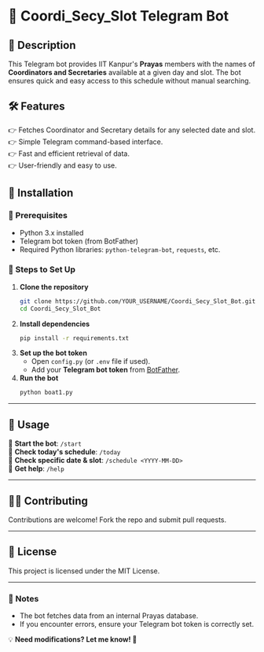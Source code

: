 # 🤖 Coordi_Secy_Slot Telegram Bot

## 📌 Description  
This Telegram bot provides IIT Kanpur's **Prayas** members with the names of **Coordinators and Secretaries** available at a given day and slot. The bot ensures quick and easy access to this schedule without manual searching.

## 🛠️ Features  
👉 Fetches Coordinator and Secretary details for any selected date and slot.  
👉 Simple Telegram command-based interface.  
👉 Fast and efficient retrieval of data.  
👉 User-friendly and easy to use.  

## 📝 Installation  

### 🔹 Prerequisites  
- Python 3.x installed  
- Telegram bot token (from BotFather)  
- Required Python libraries: `python-telegram-bot`, `requests`, etc.  

### 🔹 Steps to Set Up  
1. **Clone the repository**  
   ```bash
   git clone https://github.com/YOUR_USERNAME/Coordi_Secy_Slot_Bot.git
   cd Coordi_Secy_Slot_Bot
   ```
2. **Install dependencies**  
   ```bash
   pip install -r requirements.txt
   ```
3. **Set up the bot token**  
   - Open `config.py` (or `.env` file if used).  
   - Add your **Telegram bot token** from [BotFather](https://t.me/botfather).  
4. **Run the bot**  
   ```bash
   python boat1.py
   ```

---

## 🚀 Usage  
🔹 **Start the bot**: `/start`  
🔹 **Check today's schedule**: `/today`  
🔹 **Check specific date & slot**: `/schedule <YYYY-MM-DD>`  
🔹 **Get help**: `/help`  

---

## 👨‍💻 Contributing  
Contributions are welcome! Fork the repo and submit pull requests.  

---

## 🐜 License  
This project is licensed under the MIT License.  

---

### 📌 Notes  
- The bot fetches data from an internal Prayas database.  
- If you encounter errors, ensure your Telegram bot token is correctly set.  

💡 **Need modifications? Let me know! 🚀**
